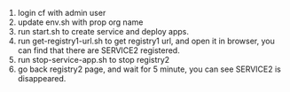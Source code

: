 1. login cf with admin user
2. update env.sh with prop org name
3. run start.sh to create service and deploy apps.
4. run get-registry1-url.sh to get registry1 url, and open it in browser, you can find that there are SERVICE2 registered.
5. run stop-service-app.sh to stop registry2
6. go back registry2 page, and wait for 5 minute, you can see SERVICE2 is disappeared.
